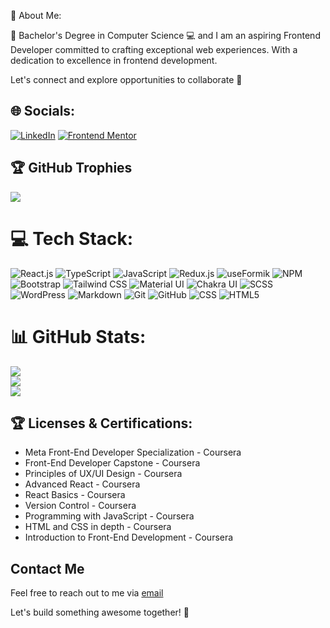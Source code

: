💫 About Me:

📅 Bachelor's Degree in Computer Science 💻 and I am an aspiring Frontend Developer committed to crafting exceptional web experiences.
With a dedication to excellence in frontend development.

Let's connect and explore opportunities to collaborate 🚀

## 🌐 Socials:
[![LinkedIn](https://img.shields.io/badge/LinkedIn-%230077B5.svg?logo=linkedin&logoColor=white)](https://www.linkedin.com/in/louai-khodary-21046624b/) 
[![Frontend Mentor](https://img.shields.io/badge/Frontend_Mentor-Learn%20to%20Code-61DAFB?style=flat-square)](https://www.frontendmentor.io/profile/LouaiKhodary13)

## 🏆 GitHub Trophies
![](https://github-profile-trophy.vercel.app/?username=LouaiKhodary13&theme=radical&no-frame=false&no-bg=true&margin-w=4)

# 💻 Tech Stack:

![React.js](https://img.shields.io/badge/-React.js-61DAFB?logo=react&logoColor=white)
![TypeScript](https://img.shields.io/badge/-TypeScript-3178C6?logo=typescript&logoColor=white)
![JavaScript](https://img.shields.io/badge/-JavaScript-F7DF1E?logo=javascript&logoColor=black)
![Redux.js](https://img.shields.io/badge/-Redux.js-764ABC?logo=redux&logoColor=white)
![useFormik](https://img.shields.io/badge/-useFormik-F49F0A)
![NPM](https://img.shields.io/badge/-NPM-CB3837?logo=npm&logoColor=white)
![Bootstrap](https://img.shields.io/badge/-Bootstrap-563D7C?logo=bootstrap&logoColor=white)
![Tailwind CSS](https://img.shields.io/badge/-Tailwind%20CSS-38B2AC?logo=tailwind-css&logoColor=white)
![Material UI](https://img.shields.io/badge/-Material%20UI-0081CB?logo=material-ui&logoColor=white)
![Chakra UI](https://img.shields.io/badge/-Chakra%20UI-319795?logo=chakra-ui&logoColor=white)
![SCSS](https://img.shields.io/badge/-SCSS-CC6699?logo=sass&logoColor=white)
![WordPress](https://img.shields.io/badge/-WordPress-21759B?logo=wordpress&logoColor=white)
![Markdown](https://img.shields.io/badge/-Markdown-000000?logo=markdown&logoColor=white)
![Git](https://img.shields.io/badge/-Git-F05032?logo=git&logoColor=white)
![GitHub](https://img.shields.io/badge/-GitHub-181717?logo=github&logoColor=white)
![CSS](https://img.shields.io/badge/-CSS-1572B6?logo=css3&logoColor=white)
![HTML5](https://img.shields.io/badge/-HTML5-E34F26?logo=html5&logoColor=white)


# 📊 GitHub Stats:
![](https://github-readme-stats.vercel.app/api?username=LouaiKhodary13&theme=dark&hide_border=false&include_all_commits=true&count_private=true)<br/>
![](https://github-readme-streak-stats.herokuapp.com/?user=LouaiKhodary13&theme=dark&hide_border=false)<br/>
![](https://github-readme-stats.vercel.app/api/top-langs/?username=LouaiKhodary13&theme=dark&hide_border=false&include_all_commits=true&count_private=true&layout=compact)

## 🏆 Licenses & Certifications:
- Meta Front-End Developer Specialization - Coursera 
- Front-End Developer Capstone - Coursera 
- Principles of UX/UI Design - Coursera 
- Advanced React - Coursera 
- React Basics - Coursera
- Version Control - Coursera
- Programming with JavaScript - Coursera 
- HTML and CSS in depth - Coursera 
- Introduction to Front-End Development - Coursera 

## Contact Me

Feel free to reach out to me via [email](mailto:louai.z.khodary@gmail.com) 

Let's build something awesome together! 🚀

